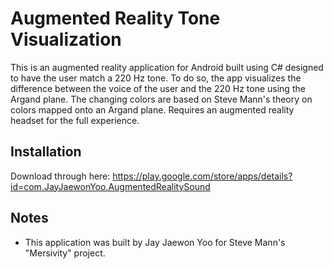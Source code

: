 # Augmented Reality Tone Visualization
This is an augmented reality application for Android built using C# designed to have the user match a 220 Hz tone. To do so, the app visualizes the difference between the voice of the user and the 220 Hz tone using the Argand plane. The changing colors are based on Steve Mann's theory on colors mapped onto an Argand plane. Requires an augmented reality headset for the full experience.

## Installation
Download through here:
https://play.google.com/store/apps/details?id=com.JayJaewonYoo.AugmentedRealitySound

## Notes
- This application was built by Jay Jaewon Yoo for Steve Mann's "Mersivity" project. 
